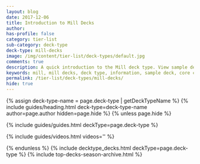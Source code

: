 ```yaml
---
layout: blog
date: 2017-12-06
title: Introduction to Mill Decks
author: 
has-profile: false
category: tier-list
sub-category: deck-type
deck-type: mill-decks
image: /img/content/tier-list/deck-types/default.jpg
comments: true
description: A quick introduction to the Mill deck type. View sample deck, core cards, tech cards, quick tips, guides, videos and other information.
keywords: mill, mill decks, deck type, information, sample deck, core cards, tech cards, quick tips, guides, videos
permalink: /tier-list/deck-types/mill-decks/
hide: true
---
```


{% assign deck-type-name = page.deck-type | getDeckTypeName %}
{% include guides/heading.html deck-type=deck-type-name author=page.author hidden=page.hide %}
{% unless page.hide %}

<!-- CONTENT GOES HERE -->

{% include guides/guides.html deckType=page.deck-type %}

{% include guides/videos.html videos='' %}

{% endunless %}
{% include decktype_decks.html deckType=page.deck-type %}
{% include top-decks-season-archive.html %}